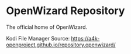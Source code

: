 # OpenWizard Repository

The official home of OpenWizard.

Kodi File Manager Source:
https://a4k-openproject.github.io/repository.openwizard/